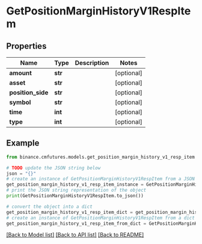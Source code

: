 # GetPositionMarginHistoryV1RespItem


## Properties

Name | Type | Description | Notes
------------ | ------------- | ------------- | -------------
**amount** | **str** |  | [optional] 
**asset** | **str** |  | [optional] 
**position_side** | **str** |  | [optional] 
**symbol** | **str** |  | [optional] 
**time** | **int** |  | [optional] 
**type** | **int** |  | [optional] 

## Example

```python
from binance.cmfutures.models.get_position_margin_history_v1_resp_item import GetPositionMarginHistoryV1RespItem

# TODO update the JSON string below
json = "{}"
# create an instance of GetPositionMarginHistoryV1RespItem from a JSON string
get_position_margin_history_v1_resp_item_instance = GetPositionMarginHistoryV1RespItem.from_json(json)
# print the JSON string representation of the object
print(GetPositionMarginHistoryV1RespItem.to_json())

# convert the object into a dict
get_position_margin_history_v1_resp_item_dict = get_position_margin_history_v1_resp_item_instance.to_dict()
# create an instance of GetPositionMarginHistoryV1RespItem from a dict
get_position_margin_history_v1_resp_item_from_dict = GetPositionMarginHistoryV1RespItem.from_dict(get_position_margin_history_v1_resp_item_dict)
```
[[Back to Model list]](../README.md#documentation-for-models) [[Back to API list]](../README.md#documentation-for-api-endpoints) [[Back to README]](../README.md)


